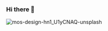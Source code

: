 ### Hi there 👋
![mos-design-hn1_U1yCNAQ-unsplash](https://github.com/mariaampimpyenan/mariaampimpyenan/assets/89296366/2f282b3b-64e5-41bd-8574-76a58a7acdc4)

<!--
**mariaampimpyenan/mariaampimpyenan** is a ✨ _special_ ✨ repository because its `README.md` (this file) appears on your GitHub profile.

Here are some ideas to get you started:

- 🔭 I’m currently working on ...
- 🌱 I’m currently learning ...
- 👯 I’m looking to collaborate on ...
- 🤔 I’m looking for help with ...
- 💬 Ask me about ...
- 📫 How to reach me: ...
- 😄 Pronouns: ...
- ⚡ Fun fact: ...
-->
